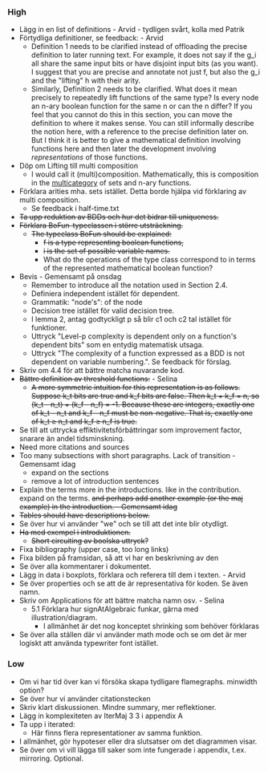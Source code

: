 
### High 

- Lägg in en list of definitions - Arvid - tydligen svårt, kolla med Patrik
- Förtydliga definitioner, se feedback: - Arvid
	- Definition 1 needs to be clarified instead of offloading the precise definition to later running text. For example, it does not say if the g_i all share the same input bits or have disjoint input bits (as you want). I suggest that you are precise and annotate not just f, but also the g_i and the "lifting" h with their arity.
	- Similarly, Definition 2 needs to be clarified. What does it mean precisely to repeatedly lift functions of the same type? Is every node an n-ary boolean function for the same n or can the n differ? If you feel that you cannot do this in this section, you can move the definition to where it makes sense. You can still informally describe the notion here, with a reference to the precise definition later on. But I think it is better to give a mathematical definition involving functions here and then later the development involving *representations* of those functions.
- Döp om Lifting till multi composition
	- I would call it (multi)composition. Mathematically, this is composition in the [multicategory](https://en.wikipedia.org/wiki/Multicategory#Examples) of sets and n-ary functions.
- Förklara arities mha. sets istället. Detta borde hjälpa vid förklaring av multi composition.
	- Se feedback i half-time.txt
- ~~Ta upp reduktion av BDDs och hur det bidrar till uniqueness.~~
- ~~Förklara BoFun-typeclassen i större utsträckning.~~
	- ~~The typeclass BoFun should be explained:~~
	  * ~~f is a type representing boolean functions,~~
	  * ~~i is the set of possible variable names.~~
	  * What do the operations of the type class correspond to in terms of the represented mathematical boolean function?
- Bevis - Gemensamt på onsdag
	- Remember to introduce all the notation used in Section 2.4.
	- Definiera independent istället för dependent.
	- Grammatik: "node's": of the node
	- Decision tree istället för valid decision tree.
	- I lemma 2, antag godtyckligt p så blir c1 och c2 tal istället för funktioner.
	- Uttryck "Level-p complexity is dependent only on a function's dependent bits" som en entydig matematisk utsaga.
	- Uttryck "The complexity of a function expressed as a BDD is not dependent on variable numbering.". Se feedback för förslag.
- Skriv om 4.4 för att bättre matcha nuvarande kod.
- ~~Bättre definition av threshold functions:~~ - Selina
	- ~~A more symmetric intuition for this representation is as follows. Suppose k_t bits are true and k_f bits are false. Then k_t + k_f = n, so (k_t - n_t) + (k_f - n_f) = -1. Because these are integers, exactly one of k_t - n_t and k_f - n_f must be non-negative. That is, exactly one of k_t ≥ n_t and k_f ≥ n_f is true.~~
- Se till att uttrycka effiktivitetsförbättringar som improvement factor, snarare än andel tidsminskning.
- Need more citations and sources
- Too many subsections with short paragraphs. Lack of transition - Gemensamt idag
	- expand on the sections 
	- remove a lot of introduction sentences
- Explain the terms more in the introductions. like in the contribution. expand on the terms. ~~and perhaps add another example (or the maj example) in the introduction. - Gemensamt idag~~
- ~~Tables should have descriptions below.~~
- Se över hur vi använder "we" och se till att det inte blir otydligt.
- ~~Ha med exempel i introduktionen.~~
	- ~~Short circuiting av boolska uttryck?~~
- Fixa bibliography (upper case, too long links)
- Fixa bilden på framsidan, så att vi har en beskrivning av den
- Se över alla kommentarer i dokumentet.
- Lägg in data i boxplots, förklara och referera till dem i texten. - Arvid
- Se över properties och se att de är representativa för koden. Se även namn.
- Skriv om Applications för att bättre matcha namn osv. - Selina
	-  5.1 Förklara hur signAtAlgebraic funkar, gärna med illustration/diagram.
		- I allmänhet är det nog konceptet shrinking som behöver förklaras
- Se över alla ställen där vi använder math mode och se om det är mer logiskt att använda typewriter font istället.
### Low

- Om vi har tid över kan vi försöka skapa tydligare flamegraphs. minwidth option?
- Se över hur vi använder citationstecken
- Skriv klart diskussionen. Mindre summary, mer reflektioner.
- Lägg in komplexiteten av IterMaj 3 3 i appendix A
- Ta upp i iterated:
	- Här finns flera representationer av samma funktion.
- I allmänhet, gör hypoteser eller dra slutsatser om det diagrammen visar.
- Se över om vi vill lägga till saker som inte fungerade i appendix, t.ex. mirroring. Optional.
